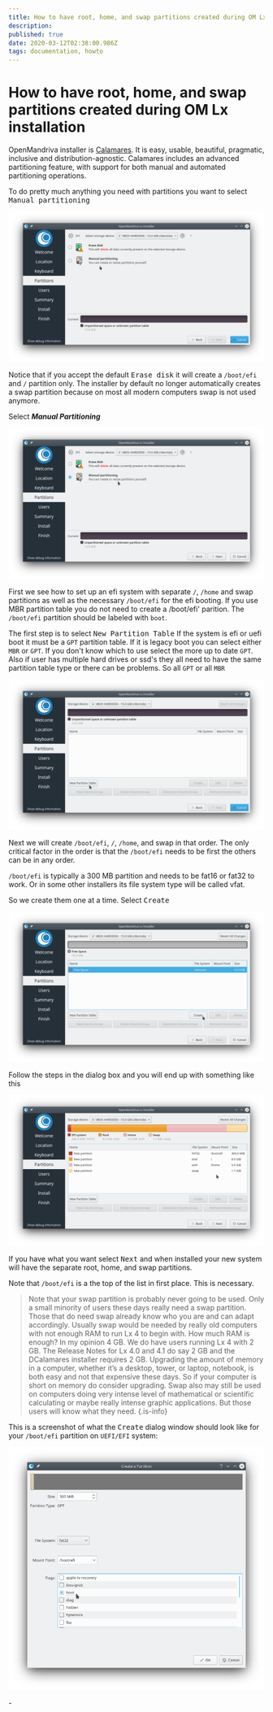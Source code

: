 ```yaml
---
title: How to have root, home, and swap partitions created during OM Lx installation
description: 
published: true
date: 2020-03-12T02:38:00.986Z
tags: documentation, howto
---
```


# How to have root, home, and swap partitions created during OM Lx installation

OpenMandriva installer is [Calamares](http://calamares.io/).
It is easy, usable, beautiful, pragmatic, inclusive and distribution-agnostic.
Calamares includes an advanced partitioning feature, with support for both manual and automated partitioning operations.

To do pretty much anything you need with partitions you want to select <kbd>Manual partitioning</kbd>

![screenshot_20200311_210630.png](/screenshot_20200311_210630.png)

Notice that if you accept the default <kbd>Erase disk</kbd> it will create a `/boot/efi` and `/` partition only.
The installer by default no longer automatically creates a swap partition because on most all modern computers swap is not used anymore.

Select ***Manual Partitioning***

![screenshot_20200311_210737.png](/screenshot_20200311_210737.png)

First we see how to set up an efi system with separate `/`, `/home` and swap partitions as well as the necessary `/boot/efi` for the efi booting. If you use MBR partition table you do not need to create a /boot/efi' parition.
The `/boot/efi` partition should be labeled with `boot`.

The first step is to select <kbd>New Partition Table</kbd>
If the system is efi or uefi boot it must be a `GPT` partition table.
If it is legacy boot you can select either `MBR` or `GPT`. If you don't know which to use select the more up to date `GPT`. Also if user has multiple hard drives or ssd's they all need to have the same partition table type or there can be problems. So all `GPT` or all `MBR`

![screenshot_20200311_210953.png](/screenshot_20200311_210953.png)

Next we will create `/boot/efi`, `/`, `/home`, and swap in that order.
The only critical factor in the order is that the `/boot/efi` needs to be first the others can be in any order.

`/boot/efi` is typically a 300 MB partition and needs to be fat16 or fat32 to work. Or in some other installers its file system type will be called vfat.

So we create them one at a time.
Select <kbd>Create</kbd>

![screenshot_20200311_211037.png](/screenshot_20200311_211037.png)

Follow the steps in the dialog box and you will end up with something like this

![screenshot_20200311_212621.png](/screenshot_20200311_212621.png)

If you have what you want select <kbd>Next</kbd> and when installed your new system will have the separate root, home, and swap partitions.

Note that `/boot/efi` is a the top of the list in first place. This is necessary.

> Note that your swap partition is probably never going to be used. Only a small minority of users these days really need a swap partition. Those that do need swap already know who you are and can adapt accordingly. Usually swap would be needed by really old computers with not enough RAM to run Lx 4 to begin with. How much RAM is enough? In my opinion 4 GB. We do have users running Lx 4 with 2 GB. The Release Notes for Lx 4.0 and 4.1 do say 2 GB and the DCalamares installer requires 2 GB. Upgrading the amount of memory in a computer, whether it’s a desktop, tower, or laptop, notebook, is both easy and not that expensive these days. So if your computer is short on memory do consider upgrading.
Swap also may still be used on computers doing very intense level of mathematical or scientific calculating or maybe really intense graphic applications. But those users will know what they need.
{.is-info}


This is a screenshot of what the <kbd>Create</kbd> dialog window should look like for your `/boot/efi` partition on `UEFI/EFI` system:

![screenshot_20200311_212400.png](/screenshot_20200311_212400.png)

\-
